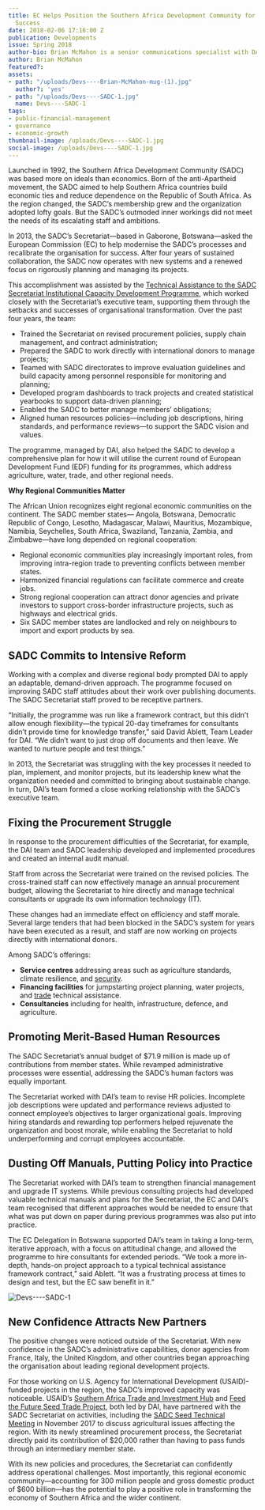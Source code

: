 ```yaml
---
title: EC Helps Position the Southern Africa Development Community for 21st Century
  Success
date: 2018-02-06 17:16:00 Z
publication: Developments
issue: Spring 2018
author-bio: Brian McMahon is a senior communications specialist with DAI.
author: Brian McMahon
featured?: 
assets:
- path: "/uploads/Devs----Brian-McMahon-mug-(1).jpg"
  author?: 'yes'
- path: "/uploads/Devs----SADC-1.jpg"
  name: Devs----SADC-1
tags:
- public-financial-management
- governance
- economic-growth
thumbnail-image: /uploads/Devs----SADC-1.jpg
social-image: /uploads/Devs----SADC-1.jpg
---
```


Launched in 1992, the Southern Africa Development Community (SADC) was based more on ideals than economics. Born of the anti-Apartheid movement, the SADC aimed to help Southern Africa countries build economic ties and reduce dependence on the Republic of South Africa. As the region changed, the SADC’s membership grew and the organization adopted lofty goals. But the SADC’s outmoded inner workings did not meet the needs of its escalating staff and ambitions.




In 2013, the SADC’s Secretariat—based in Gaborone, Botswana—asked the European Commission (EC) to help modernise the SADC’s processes and recalibrate the organisation for success. After four years of sustained collaboration, the SADC now operates with new systems and a renewed focus on rigorously planning and managing its projects.

<script id="infogram_0__/lfYchLjWLYbcc7p8s6a4" title="SADC Map" src="https://e.infogram.com/js/dist/embed.js?lYq" type="text/javascript"></script>

This accomplishment was assisted by the [Technical Assistance to the SADC Secretariat Institutional Capacity Development Programme](https://www.dai.com/our-work/projects/botswana-technical-assistance-sadc-secretariat-institutional-capacity-development), which worked closely with the Secretariat’s executive team, supporting them through the setbacks and successes of organisational transformation. Over the past four years, the team:

* Trained the Secretariat on revised procurement policies, supply chain management, and contract administration;
* Prepared the SADC to work directly with international donors to manage projects;
* Teamed with SADC directorates to improve evaluation guidelines and build capacity among personnel responsible for monitoring and planning;
* Developed program dashboards to track projects and created statistical yearbooks to support data-driven planning;
* Enabled the SADC to better manage members’ obligations;
* Aligned human resources policies—including job descriptions, hiring standards, and performance reviews—to support the SADC vision and values.

The programme, managed by DAI, also helped the SADC to develop a comprehensive plan for how it will utilise the current round of European Development Fund (EDF) funding for its programmes, which address agriculture, water, trade, and other regional needs.

<aside><p><strong>Why Regional Communities Matter</strong></p>
<p>The African Union recognizes eight regional economic communities on the continent. The SADC member states— Angola, Botswana, Democratic Republic of Congo, Lesotho, Madagascar, Malawi, Mauritius, Mozambique, Namibia, Seychelles, South Africa, Swaziland, Tanzania, Zambia, and Zimbabwe—have long depended on regional cooperation:</p>
<ul>
<li>Regional economic communities play increasingly important roles, from improving intra-region trade to preventing conflicts between member states.</li>
<li>Harmonized financial regulations can facilitate commerce and create jobs.</li>
<li>Strong regional cooperation can attract donor agencies and private investors to support cross-border infrastructure projects, such as highways and electrical grids.</li>
<li>Six SADC member states are landlocked and rely on neighbours to import and export products by sea.</li>
</ul>
</aside>

## SADC Commits to Intensive Reform

Working with a complex and diverse regional body prompted DAI to apply an adaptable, demand-driven approach. The programme focused on improving SADC staff attitudes about their work over publishing documents. The SADC Secretariat staff proved to be receptive partners.

“Initially, the programme was run like a framework contract, but this didn’t allow enough flexibility—the typical 20-day timeframes for consultants didn’t provide time for knowledge transfer,” said David Ablett, Team Leader for DAI. “We didn’t want to just drop off documents and then leave. We wanted to nurture people and test things.”

In 2013, the Secretariat was struggling with the key processes it needed to plan, implement, and monitor projects, but its leadership knew what the organization needed and committed to bringing about sustainable change. In turn, DAI’s team formed a close working relationship with the SADC’s executive team.

## Fixing the Procurement Struggle

In response to the procurement difficulties of the Secretariat, for example, the DAI team and SADC leadership developed and implemented procedures and created an internal audit manual. 

Staff from across the Secretariat were trained on the revised policies. The cross-trained staff can now effectively manage an annual procurement budget, allowing the Secretariat to hire directly and manage technical consultants or upgrade its own information technology (IT). 

These changes had an immediate effect on efficiency and staff morale. Several large tenders that had been blocked in the SADC’s system for years have been executed as a result, and staff are now working on projects directly with international donors. 

<aside>Among SADC’s offerings:

* **Service centres** addressing areas such as agriculture standards, climate resilience, and [security](http://www.sadc.int/sadc-secretariat/services-centres/rptc/).
* **Financing facilities** for jumpstarting project planning, water projects, and [trade](https://www.sadc.int/sadc-secretariat/directorates/office-deputy-executive-secretary-regional-integration/trade-industry-finance-investment/sadc-trade-related-facility-trf/) technical assistance.
* **Consultancies** including for health, infrastructure, defence, and agriculture.</aside>

## Promoting Merit-Based Human Resources

The SADC Secretariat’s annual budget of $71.9 million is made up of contributions from member states. While revamped administrative processes were essential, addressing the SADC’s human factors was equally important. 

The Secretariat worked with DAI’s team to revise HR policies. Incomplete job descriptions were updated and performance reviews adjusted to connect employee’s objectives to larger organizational goals. Improving hiring standards and rewarding top performers helped rejuvenate the organization and boost morale, while enabling the Secretariat to hold underperforming and corrupt employees accountable.

## Dusting Off Manuals, Putting Policy into Practice

The Secretariat worked with DAI’s team to strengthen financial management and upgrade IT systems. While previous consulting projects had developed valuable technical manuals and plans for the Secretariat, the EC and DAI’s team recognised that different approaches would be needed to ensure that what was put down on paper during previous programmes was also put into practice. 

The EC Delegation in Botswana supported DAI’s team in taking a long-term, iterative approach, with a focus on attitudinal change, and allowed the programme to hire consultants for extended periods. “We took a more in-depth, hands-on project approach to a typical technical assistance framework contract,” said Ablett. “It was a frustrating process at times to design and test, but the EC saw benefit in it.”

![Devs----SADC-1](/uploads/Devs----SADC-1.jpg "SADC Executive Secretary Ms. Stergomena Lawrence Tax Gaborone, right, meets in November 2017 with United Nations Special Representative Maman Sidikou in her office in Gaborone, Botswana. Photo: MONUSCO.") 

## New Confidence Attracts New Partners

The positive changes were noticed outside of the Secretariat. With new confidence in the SADC’s administrative capabilities, donor agencies from France, Italy, the United Kingdom, and other countries began approaching the organisation about leading regional development projects.
 
For those working on U.S. Agency for International Development (USAID)-funded projects in the region, the SADC’s improved capacity was noticeable. USAID’s [Southern Africa Trade and Investment Hub](https://www.dai.com/our-work/projects/southern-africa-trade-and-investment-hub) and [Feed the Future Seed Trade Project](https://www.dai.com/our-work/projects/southern-africa-feed-future-southern-africa-seed-trade-project), both led by DAI, have partnered with the SADC Secretariat on activities, including the [SADC Seed Technical Meeting](http://www.satradehub.org/food-safety-and-production/537-sadc-convenes-to-improve-seed-trade?highlight=WyJzYWRjIiwic2FkYydzIiwiJ3NhZGMnIl0=) in November 2017 to discuss agricultural issues affecting the region. With its newly streamlined procurement process, the Secretariat directly paid its contribution of $20,000 rather than having to pass funds through an intermediary member state.

With its new policies and procedures, the Secretariat can confidently address operational challenges. Most importantly, this regional economic community—accounting for 300 million people and gross domestic product of $600 billion—has the potential to play a positive role in transforming the economy of Southern Africa and the wider continent.
